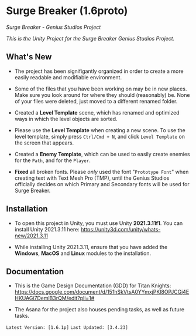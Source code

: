 # Surge Breaker (1.6proto)
 *Surge Breaker - Genius Studios Project*
 
*This is the Unity Project for the Surge Breaker Genius Studios Project.*

## What's New

- The project has been signifigantly organized in order to create a more easily readable and modifiable environment. 

- Some of the files that you have been working on may be in new places. Make sure you look around for where they should (reasonably) be. None of your files were deleted, just moved to a different renamed folder.

- Created a **Level Template** scene, which has renamed and optimized ways in which the level objects are sorted. 
- Please use the **Level Template** when creating a new scene. To use the level template, simply press `Ctrl/Cmd + N`, and click `Level Template` on the screen that appears. 
- Created a **Enemy Template**, which can be used to easily create enemies for the `Path`, and for the `Player`.
- **Fixed** all broken fonts. Please *only* used the font "`Prototype Font`" when creating text with Text Mesh Pro (TMP), until the Genius Studios officially decides on which Primary and Secondary fonts will be used for Surge Breaker.

## Installation
- To open this project in Unity, you must use Unity __2021.3.11f1__. You can install Unity 2021.3.11 here: https://unity3d.com/unity/whats-new/2021.3.11

- While installing Unity 2021.3.11, ensure that you have added the **Windows**, **MacOS** and **Linux** modules to the installation. 


## Documentation
- This is the Game Design Documentation (GDD) for Titan Knights: https://docs.google.com/document/d/151hSkVtsA0YYmxjPKl8OPJCGj4EHKUAGi7DemlB3rQM/edit?pli=1# 

- The Asana for the project also houses pending tasks, as well as future tasks.



`Latest Version: [1.6.1p]`
`Last Updated: [3.4.23]`
